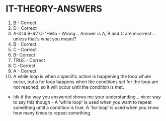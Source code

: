 # IT-THEORY-ANSWERS
1. B - Correct
2. D - Correct
3. A-3.14 B-42 C-"Hello - Wrong... Answer is A, B and C are incorrect... unless that's what you meant?
4. B - Correct
5. C - Correct
6. B- Correct
7. TRUE - Correct
8. C -Correct
9. A - Correct
10. A while loop is when a specific action is happening the loop whule occur, but a for loop happens when the conditions set for the loop are not reached, so it will occur until the condition is met.

- Idk if the way you answered shows me your understanding... nicer way to say this though - A 'while loop' is used when you want to repeat something until a condition is true. A 'for loop' is used when you know how many times to repeat something. 
